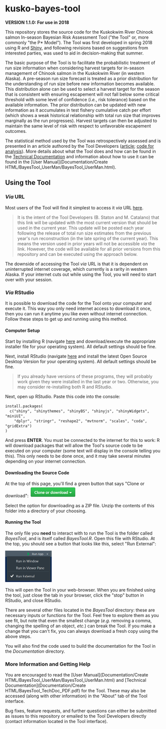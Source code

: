 # kusko-bayes-tool

**VERSION 1.1.0: For use in 2018**

This repository stores the source code for the Kuskokwim River Chinook salmon In-season Bayesian Risk Assessment Tool ("the Tool" or, more commonly "the P* Model"). The Tool was first developed in spring 2018 using R and [Shiny](<https://shiny.rstudio.com/>), and following revisions based on suggestions from interested parties, was used to aid in decision-making that summer.

The basic purpose of the Tool is to facilitate the probabilistic treatment of run size information when considering harvest targets for in-season management of Chinook salmon in the Kuskokwim River (in western Alaska). A pre-season run size forecast is treated as a prior distribution for the understanding of run size before new information becomes available. This distribution alone can be used to select a harvest target for the season that is consistent with ensuring escapement will not fall below some critical threshold with some level of confidence (_i.e._, risk tolerance) based on the available information. The prior distribution can be updated with new information as it accumulates in test fishery cumulative catch per effort (which shows a weak historical relationship with total run size that improves marginally as the run progresses). Harvest targets can then be adjusted to maintain the same level of risk with respect to unfavorable escapement outcomes. 

The statistical method used by the Tool was retrospectively assessed and is presented in an article authored by the Tool Developers ([article](<https://www.nrcresearchpress.com/doi/10.1139/cjfas-2018-0176>); [code for analysis](<https://github.com/bstaton1/inseason-update-ms-analysis>)). More details about what the Tool does and how can be found in the [Technical Documentation](master/Documentation/Create_Docs/BayesTool_TechDoc/BayesTool_TechDoc_PDF.pdf) and information about how to use it can be found in the [User Manual](Documentation/Create HTML/BayesTool_UserMan/BayesTool_UserMan.html).

## Using the Tool

### _Via_ URL

Most users of the Tool will find it simplest to access it _via_ URL [here](<https://bstaton.shinyapps.io/BayesTool/>).

> It is the intent of the Tool Developers (B. Staton and M. Catalano) that this link will be updated with the most current version that should be used in the current year. This update will be posted each year following the release of total run size estimates from the previous year's run reconstruction (in the late spring of the current year). This means the version used in prior years will not be accessible _via_ the link. However, the code will be available for all prior versions from this repository and can be executed using the approach below.

The downside of accessing the Tool _via_ URL is that it is dependent on uninterrupted internet coverage, which currently is a rarity in western Alaska. If your internet cuts out while using the Tool, you will need to start over with your session.

### _Via_ RStudio

It is possible to download the code for the Tool onto your computer and execute it. This way you only need internet access to download it once, then you can run it anytime you like even without internet connection. Follow these steps to get up and running using this method.

#### Computer Setup

Start by installing R (navigate [here](https://cran.rstudio.com/) and download/execute the appropriate installer file for your operating system). All default settings should be fine.

Next, install RStudio (navigate [here](https://www.rstudio.com/products/rstudio/download/) and install the latest Open Source Desktop Version for your operating system). All default settings should be fine.

> If you already have versions of these programs, they will probably work given they were installed in the last year or two. Otherwise, you may consider re-installing both R and RStudio.

Next, open up RStudio. Paste this code into the console: 

```
install.packages(
  c("shiny", "shinythemes", "shinyBS", "shinyjs", "shinyWidgets", "miniUI", 
    "dplyr", "stringr", "reshape2", "mvtnorm", "scales", "coda", "gridExtra")
)
```

And press **ENTER**. You must be connected to the internet for this to work: R will download packages that will allow the Tool's source code to be executed on your computer (some text will display in the console telling you this). This only needs to be done once, and it may take several minutes depending on your internet connection.

#### Downloading the Source Code

At the top of this page, you'll find a green button that says "Clone or download": <img src="Documentation\for-readme\CloneButton.PNG" alt="Clone/Download" width="150"/>

Select the option for downloading as a ZIP file. Unzip the contents of this folder into a directory of your choosing. 

#### Running the Tool

The only file you **need** to interact with to run the Tool is the folder called _BayesTool_, and is itself called _BayesTool.R_. Open this file with RStudio. At the top, you should see a button that looks like this, select "Run External": 

<img src="Documentation\for-readme\RunAppButton.PNG" alt="RunApp" width="150"/>

This will open the Tool in your web-browser. When you are finished using the tool, just close the tab in your browser, click the "stop" button in RStudio, and close RStudio. 

There are several other files located in the _BayesTool_ directory: these are necessary inputs or functions for the Tool. Feel free to explore them as you see fit, but note that even the smallest change (_e.g._ removing a comma, changing the spelling of an object, _etc_.) can break the Tool. If you make a change that you can't fix, you can always download a fresh copy using the above steps.

You will also find the code used to build the documentation for the Tool in the _Documentation_ directory.

### More Information and Getting Help

You are encouraged to read the [User Manual](Documentation/Create HTML/BayesTool_UserMan/BayesTool_UserMan.html) and [Technical Documentation](Documentation/Create HTML/BayesTool_TechDoc_PDF.pdf) for the Tool. These may also be accessed (along with other information) in the "About" tab of the Tool interface.

Bug fixes, feature requests, and further questions can either be submitted as issues to this repository or emailed to the Tool Developers directly (contact information located in the Tool interface).

